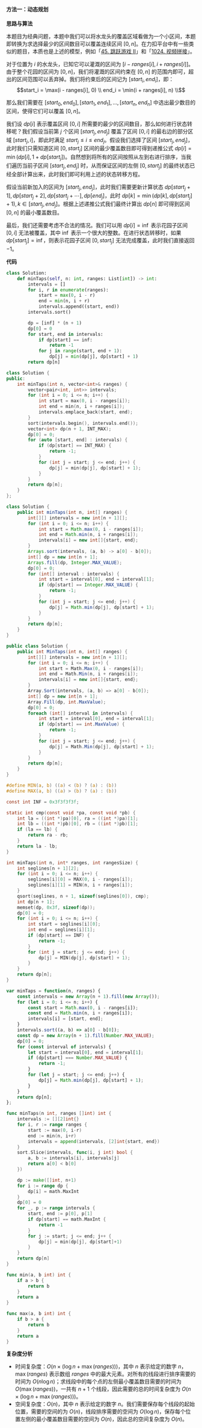 ﻿#### 方法一：动态规划

**思路与算法**

本题目为经典问题，本题中我们可以将水龙头的覆盖区域看做为一个小区间，本题即转换为求选择最少的区间数目可以覆盖连续区间 $[0,n]$。在力扣平台中有一些类似的题目，本质也是上述的模型，例如「[45\. 跳跃游戏 II](https://leetcode.cn/problems/jump-game-ii/)」和「[1024\. 视频拼接](https://leetcode.cn/problems/video-stitching/)」。

对于位置为 $i$ 的水龙头，已知它可以灌溉的区间为 $[i - ranges[i], i + ranges[i]]$。由于整个花园的区间为 $[0, n]$，我们将灌溉的区间约束在 $[0, n]$ 的范围内即可，超出的区间范围可以丢弃掉。我们将约束后的区间记为 $[start_i, end_i]$，即：
$$start_i = \max(i - ranges[i], 0) \\ end_i = \min(i + ranges[i], n) \\$$

那么我们需要在 $[start_0, end_0], [start_1, end_1], ..., [start_n, end_n]$ 中选出最少数目的区间，使得它们可以覆盖 $[0, n]$。

我们设 $dp[i]$ 表示覆盖区间 $[0,i]$ 所需要的最少的区间数目，那么如何进行状态转移呢？我们假设当前第 $j$ 个区间 $[start_j, end_j]$ 覆盖了区间 $[0,i]$ 的最右边的部分区域 $[start_j, i]$，即此时满足 $start_j \le i \le end_j$。假设我们选择了区间 $[start_j, end_j]$，此时我们只需知道区间 $[0,start_j]$ 区间的最少覆盖数目即可得到递推公式 $dp[i] = \min(dp[i], 1 + dp[start_j])$。自然想到将所有的区间按照从左到右进行排序，当我们遍历当前子区间 $[start_j, end_j]$ 时，从而保证区间的左侧 $[0,start_j]$ 的最终状态已经全部计算出来，此时我们即可利用上述的状态转移方程。

假设当前新加入的区间为 $[start_j, end_j]$，此时我们需要更新计算状态 $dp[start_j + 1],dp[start_j + 2],dp[start_j + \cdots], dp[end_j]$，此时 $dp[k] = \min(dp[k], dp[start_j] + 1),k\in[start_j, end_j]$。根据上述递推公式我们最终计算出 $dp[n]$ 即可得到区间 $[0,n]$ 的最小覆盖数目。

最后，我们还需要考虑不合法的情况。我们可以用 $⁡dp[i] = \inf$ 表示花园子区间 $[0, i]$ 无法被覆盖，其中 $\inf$ 表示一个很大的整数。在进行状态转移时，如果 $dp[start_j] = \inf$，则表示花园子区间 $[0,start_j]$ 无法完成覆盖，此时我们直接返回 $-1$。

**代码**

```python
class Solution:
    def minTaps(self, n: int, ranges: List[int]) -> int:
        intervals = []
        for i, r in enumerate(ranges):
            start = max(0, i - r)
            end = min(n, i + r)
            intervals.append((start, end))
        intervals.sort()

        dp = [inf] * (n + 1)
        dp[0] = 0
        for start, end in intervals:
            if dp[start] == inf:
                return -1
            for j in range(start, end + 1):
                dp[j] = min(dp[j], dp[start] + 1)
        return dp[n]
```

```cpp
class Solution {
public:
    int minTaps(int n, vector<int>& ranges) {
        vector<pair<int, int>> intervals;
        for (int i = 0; i <= n; i++) {
            int start = max(0, i - ranges[i]);
            int end = min(n, i + ranges[i]);
            intervals.emplace_back(start, end);
        }
        sort(intervals.begin(), intervals.end());
        vector<int> dp(n + 1, INT_MAX);
        dp[0] = 0;
        for (auto [start, end] : intervals) {
            if (dp[start] == INT_MAX) {
                return -1;
            }
            for (int j = start; j <= end; j++) {
                dp[j] = min(dp[j], dp[start] + 1);
            }
        }
        return dp[n];
    }
};
```

```java
class Solution {
    public int minTaps(int n, int[] ranges) {
        int[][] intervals = new int[n + 1][];
        for (int i = 0; i <= n; i++) {
            int start = Math.max(0, i - ranges[i]);
            int end = Math.min(n, i + ranges[i]);
            intervals[i] = new int[]{start, end};
        }
        Arrays.sort(intervals, (a, b) -> a[0] - b[0]);
        int[] dp = new int[n + 1];
        Arrays.fill(dp, Integer.MAX_VALUE);
        dp[0] = 0;
        for (int[] interval : intervals) {
            int start = interval[0], end = interval[1];
            if (dp[start] == Integer.MAX_VALUE) {
                return -1;
            }
            for (int j = start; j <= end; j++) {
                dp[j] = Math.min(dp[j], dp[start] + 1);
            }
        }
        return dp[n];
    }
}
```

```csharp
public class Solution {
    public int MinTaps(int n, int[] ranges) {
        int[][] intervals = new int[n + 1][];
        for (int i = 0; i <= n; i++) {
            int start = Math.Max(0, i - ranges[i]);
            int end = Math.Min(n, i + ranges[i]);
            intervals[i] = new int[]{start, end};
        }
        Array.Sort(intervals, (a, b) => a[0] - b[0]);
        int[] dp = new int[n + 1];
        Array.Fill(dp, int.MaxValue);
        dp[0] = 0;
        foreach (int[] interval in intervals) {
            int start = interval[0], end = interval[1];
            if (dp[start] == int.MaxValue) {
                return -1;
            }
            for (int j = start; j <= end; j++) {
                dp[j] = Math.Min(dp[j], dp[start] + 1);
            }
        }
        return dp[n];
    }
}
```

```c
#define MIN(a, b) ((a) < (b) ? (a) : (b))
#define MAX(a, b) ((a) > (b) ? (a) : (b))

const int INF = 0x3f3f3f3f;

static int cmp(const void *pa, const void *pb) {
    int la = ((int *)pa)[0], ra = ((int *)pa)[1];
    int lb = ((int *)pb)[0], rb = ((int *)pb)[1];
    if (la == lb) {
        return ra - rb;
    }
    return la - lb;
}

int minTaps(int n, int* ranges, int rangesSize) {
    int seglines[n + 1][2];
    for (int i = 0; i <= n; i++) {
        seglines[i][0] = MAX(0, i - ranges[i]);
        seglines[i][1] = MIN(n, i + ranges[i]);
    }
    qsort(seglines, n + 1, sizeof(seglines[0]), cmp);
    int dp[n + 1];
    memset(dp, 0x3f, sizeof(dp));
    dp[0] = 0;
    for (int i = 0; i <= n; i++) {
        int start = seglines[i][0];
        int end = seglines[i][1];
        if (dp[start] == INF) {
            return -1;
        }
        for (int j = start; j <= end; j++) {
            dp[j] = MIN(dp[j], dp[start] + 1);
        }
    }
    return dp[n];
}
```

```javascript
var minTaps = function(n, ranges) {
    const intervals = new Array(n + 1).fill(new Array());
    for (let i = 0; i <= n; i++) {
        const start = Math.max(0, i - ranges[i]);
        const end = Math.min(n, i + ranges[i]);
        intervals[i] = [start, end];
    }
    intervals.sort((a, b) => a[0] - b[0]);
    const dp = new Array(n + 1).fill(Number.MAX_VALUE);
    dp[0] = 0;
    for (const interval of intervals) {
        let start = interval[0], end = interval[1];
        if (dp[start] === Number.MAX_VALUE) {
            return -1;
        }
        for (let j = start; j <= end; j++) {
            dp[j] = Math.min(dp[j], dp[start] + 1);
        }
    }
    return dp[n];
};
```

```go
func minTaps(n int, ranges []int) int {
    intervals := [][2]int{}
    for i, r := range ranges {
        start := max(0, i-r)
        end := min(n, i+r)
        intervals = append(intervals, [2]int{start, end})
    }
    sort.Slice(intervals, func(i, j int) bool {
        a, b := intervals[i], intervals[j]
        return a[0] < b[0]
    })

    dp := make([]int, n+1)
    for i := range dp {
        dp[i] = math.MaxInt
    }
    dp[0] = 0
    for _, p := range intervals {
        start, end := p[0], p[1]
        if dp[start] == math.MaxInt {
            return -1
        }
        for j := start; j <= end; j++ {
            dp[j] = min(dp[j], dp[start]+1)
        }
    }
    return dp[n]
}

func min(a, b int) int {
    if a > b {
        return b
    }
    return a
}

func max(a, b int) int {
    if b > a {
        return b
    }
    return a
}
```

**复杂度分析**

-   时间复杂度：$O(n \times (\log n + \max(ranges)))$，其中 $n$ 表示给定的数字 $n$，$\max⁡(ranges)$ 表示数组 $ranges$ 中的最大元素。对所有的线段进行排序需要的时间为 $O(n \log n)$；求线段中的每个点的左侧最小覆盖数目需要的时间为 $O(\max(ranges))$，一共有 $n+1$ 个线段，因此需要的总的时间复杂度为 $O(n \times (\log n + \max(ranges)))$。
-   空间复杂度：$O(n)$，其中 $n$ 表示给定的数字 $n$。我们需要保存每个线段的起始位置，需要的空间的为 $O(n)$，线段排序需要的空间为 $O(\log n)$，保存每个位置左侧的最小覆盖数目需要的空间为 $O(n)$，因此总的空间复杂度为 $O(n)$。
